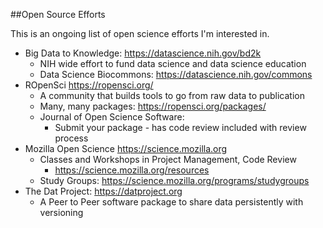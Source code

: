 ##Open Source Efforts

This is an ongoing list of open science efforts I'm interested in.

  - Big Data to Knowledge: https://datascience.nih.gov/bd2k
    - NIH wide effort to fund data science and data science education
    - Data Science Biocommons: https://datascience.nih.gov/commons
  - ROpenSci https://ropensci.org/
    - A community that builds tools to go from raw data to publication
    - Many, many packages: https://ropensci.org/packages/
    - Journal of Open Science Software:
      - Submit your package - has code review included with review process
  - Mozilla Open Science https://science.mozilla.org
    - Classes and Workshops in Project Management, Code Review
      - https://science.mozilla.org/resources
    - Study Groups: https://science.mozilla.org/programs/studygroups
  - The Dat Project: https://datproject.org
    - A Peer to Peer software package to share data persistently with versioning
